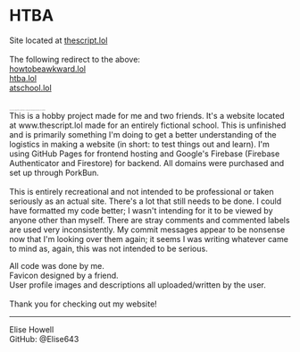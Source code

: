 # HTBA

Site located at <a href="https://www.thescript.lol">thescript.lol</a>
<br><br>
The following redirect to the above:<br>
        <a href="https://www.howtobeawkward.lol">howtobeawkward.lol</a><br>
        <a href="https://www.htba.lol">htba.lol</a><br>
        <a href="https://www.atschool.lol">atschool.lol</a><br>
<br>
<p style="font-size:1"><em>(This project has not made an effort to be mobile friendly. It's something I plan on improving upon at a later date, but not the near future)</em></p>
This is a hobby project made for me and two friends. It's a website located at www.thescript.lol made for an entirely fictional school. This is unfinished and is primarily something I'm doing to get a better understanding of the logistics in making a website (in short: to test things out and learn).  I'm using GitHub Pages for frontend hosting and Google's Firebase (Firebase Authenticator and Firestore) for backend. All domains were purchased and set up through PorkBun. 
<br><br>
This is entirely recreational and not intended to be professional or taken seriously as an actual site. There's a lot that still needs to be done. 
I could have formatted my code better; I wasn't intending for it to be viewed by anyone other than myself. There are stray comments and commented labels are used very inconsistently. My commit messages appear to be nonsense now that I'm looking over them again; it seems I was writing whatever came to mind as, again, this was not intended to be serious.
<br>

All code was done by me.<br>
Favicon designed by a friend.<br>
User profile images and descriptions all uploaded/written by the user.<br>
<br>
Thank you for checking out my website!<br>
<hr>
Elise Howell<br>
GitHub: @Elise643
